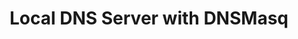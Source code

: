 ---
title: Local DNS Server with DNSMasq
menu:
  sidebar:
    name: Local Server with DNSMasq
    identifier: Configuracion_dnsmasq
    parent: DNSMASQ
    weight: 0
---